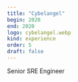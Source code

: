 ```yaml
---
title: "Cybelangel"
begin: 2020
end: 2020
logo: cybelangel.webp
kind: experience
order: 5
draft: false
---
```


Senior SRE Engineer
